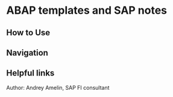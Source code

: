 # ABAP templates and SAP notes

## How to Use

## Navigation

## Helpful links


Author: Andrey Amelin, SAP FI consultant
